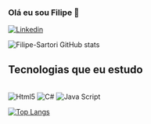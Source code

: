 ### Olá eu sou Filipe 👋

[![Linkedin](https://img.shields.io/badge/LinkedIn-0077B5?style=for-the-badge&logo=linkedin&logoColor=white
)](https://www.linkedin.com/in/filipe-alejandro-sartori-vieira-sabino-b00669100/)

![Filipe-Sartori GitHub stats](https://github-readme-stats.vercel.app/api?username=Filipe-Sartori&show_icons=true&theme=radical)

## Tecnologias que eu estudo
<div style="display: inline_block"><br/>
    <img aling="center" alt="Html5" src="https://img.shields.io/badge/HTML5-E34F26?style=for-the-badge&logo=html5&logoColor=white"/>
    <img aling="center" alt="C#" src="https://img.shields.io/badge/C%23-239120?style=for-the-badge&logo=c-sharp&logoColor=white"/>
    <img aling="center" alt="Java Script" src="https://img.shields.io/badge/JavaScript-F7DF1E?style=for-the-badge&logo=javascript&logoColor=black"/>  
  
  [![Top Langs](https://github-readme-stats.vercel.app/api/top-langs/?username=Filipe-Sartori&layout=compact)](https://github.com/anuraghazra/github-readme-stats)

</div>


